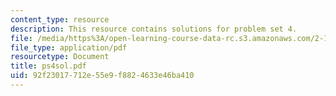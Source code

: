 ```yaml
---
content_type: resource
description: This resource contains solutions for problem set 4.
file: /media/https%3A/open-learning-course-data-rc.s3.amazonaws.com/2-171-analysis-and-design-of-digital-control-systems-fall-2006/92f23017712e55e9f8824633e46ba410_ps4sol.pdf
file_type: application/pdf
resourcetype: Document
title: ps4sol.pdf
uid: 92f23017-712e-55e9-f882-4633e46ba410
---
```

